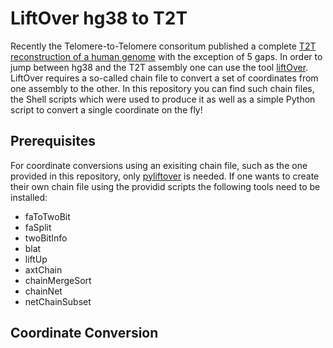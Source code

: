 # LiftOver hg38 to T2T

Recently the Telomere-to-Telomere consoritum published a complete [T2T reconstruction of a human genome](https://github.com/nanopore-wgs-consortium/CHM13) with the exception of 5 gaps. In order to jump between hg38 and the T2T assembly one can use the tool [liftOver](https://genome.ucsc.edu/cgi-bin/hgLiftOver). LiftOver requires a so-called chain file to convert a set of coordinates from one assembly to the other. In this repository you can find such chain files, the Shell scripts which were used to produce it as well as a simple Python script to convert a single coordinate on the fly!

## Prerequisites
For coordinate conversions using an exisiting chain file, such as the one provided in this repository, only [pyliftover](https://pypi.org/project/pyliftover/) is needed. If one wants to create their own chain file using the providid scripts the following tools need to be installed:
* faToTwoBit
* faSplit
* twoBitInfo
* blat
* liftUp
* axtChain
* chainMergeSort
* chainNet
* netChainSubset

## Coordinate Conversion

```python3 conversion.py hg38_to_chm13v1.chain chr2:125398

